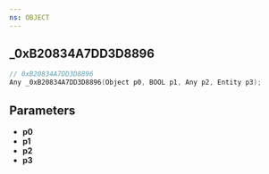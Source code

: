 ```yaml
---
ns: OBJECT
---
```

## _0xB20834A7DD3D8896

```c
// 0xB20834A7DD3D8896
Any _0xB20834A7DD3D8896(Object p0, BOOL p1, Any p2, Entity p3);
```



## Parameters
* **p0**
* **p1**
* **p2**
* **p3**

